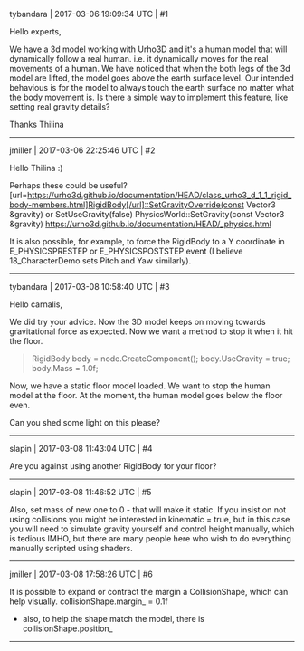 tybandara | 2017-03-06 19:09:34 UTC | #1

Hello experts,

We have a 3d model working with Urho3D and it's a human model that will dynamically follow a real human. i.e. it dynamically moves for the real movements of a human. 
We have noticed that when the both legs of the 3d model are lifted, the model goes above the earth surface level. Our intended behavious is for the model to always touch the earth surface no matter what the body movement is. 
Is there a simple way to implement this feature, like setting real gravity details? 

Thanks
Thilina

-------------------------

jmiller | 2017-03-06 22:25:46 UTC | #2

Hello Thilina :)

Perhaps these could be useful?
[url=https://urho3d.github.io/documentation/HEAD/class_urho3_d_1_1_rigid_body-members.html]RigidBody[/url]::SetGravityOverride(const Vector3 &gravity) or SetUseGravity(false)
PhysicsWorld::SetGravity(const Vector3 &gravity)
  https://urho3d.github.io/documentation/HEAD/_physics.html

It is also possible, for example, to force the RigidBody to a Y coordinate in E_PHYSICSPRESTEP or E_PHYSICSPOSTSTEP event (I believe 18_CharacterDemo sets Pitch and Yaw similarly).

-------------------------

tybandara | 2017-03-08 10:58:40 UTC | #3

Hello carnalis,

We did try your advice. Now the 3D model keeps on moving towards gravitational force as expected. Now we want a method to stop it when it hit the floor.

> RigidBody body = node.CreateComponent<RigidBody>();
> body.UseGravity = true;
> body.Mass = 1.0f;

Now, we have a static floor model loaded. We want to stop the human model at the floor. At the moment, the human model goes below the floor even. 

Can you shed some light on this please?

-------------------------

slapin | 2017-03-08 11:43:04 UTC | #4

Are you against using another RigidBody for your floor?

-------------------------

slapin | 2017-03-08 11:46:52 UTC | #5

Also, set mass of new one to 0 - that will make it static.
If you insist on not using collisions you might be interested in kinematic = true, but in this case you will need
to simulate gravity yourself and control height manually, which is tedious IMHO, but there are many people here who wish to do everything manually scripted using shaders.

-------------------------

jmiller | 2017-03-08 17:58:26 UTC | #6

It is possible to expand or contract the margin a CollisionShape, which can help visually.
  collisionShape.margin_ = 0.1f

* also, to help the shape match the model, there is
  collisionShape.position_

-------------------------

